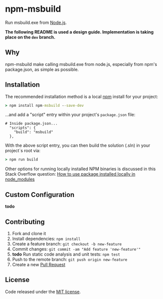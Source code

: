 # npm-msbuild

Run msbuild.exe from [Node.js](https://nodejs.org/).

**The following README is used a design guide. Implementation is taking place on the `dev` branch.**

## Why

npm-msbuild make calling msbuild.exe from node.js, especially from npm's package.json, as simple as possible.
 
## Installation

The recommended installation method is a local [npm](https://www.npmjs.com/) install for your project:

```cmd
> npm install npm-msbuild --save-dev
```

...and add a "script" entry within your project's `package.json` file:

```
# Inside package.json...
  "scripts": {    
    "build": "msbuild"
  },
```

With the above script entry, you can then build the solution (.sln) in your project`s root via:

```cmd
> npm run build
```

Other options for running locally installed NPM binaries is discussed in this Stack Overflow question: [How to use package installed locally in node_modules](http://stackoverflow.com/q/9679932)

## Custom Configuration

**todo**

## Contributing

1. Fork and clone it
1. Install dependencies: `npm install`
1. Create a feature branch: `git checkout -b new-feature`
1. Commit changes: `git commit -am "Add feature 'new-feature'"`
1. **todo** Run static code analysis and unit tests: `npm test`
1. Push to the remote branch: `git push origin new-feature`
1. Create a new [Pull Request](https://github.com/timmurphy/npm-msbuild/pull/new/master)

## License

Code released under the [MIT license](./LICENSE).
